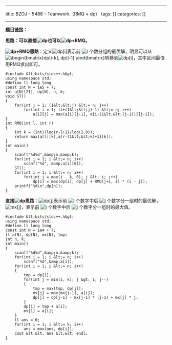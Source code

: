 
--- 
title:  BZOJ - 5488 - Teamwork（RMQ + dp） 
tags: []
categories: [] 

---
**题目链接：**

**思路：**可以直接<img alt="dp" class="mathcode" src="https://private.codecogs.com/gif.latex?dp">也可以<img alt="dp+RMQ" class="mathcode" src="https://private.codecogs.com/gif.latex?dp&amp;plus;RMQ">**。**

**<img alt="dp+RMQ" class="mathcode" src="https://private.codecogs.com/gif.latex?dp&amp;plus;RMQ">思路**：定义<img alt="dp[i]" class="mathcode" src="https://private.codecogs.com/gif.latex?dp%5Bi%5D">表示前 <img alt="i" class="mathcode" src="https://private.codecogs.com/gif.latex?i"> 个数分组的最优解，明显可以从<img alt="\begin{bmatrix}dp[i-k], dp[i-1] \end{bmatrix}" class="mathcode" src="https://private.codecogs.com/gif.latex?%5Cbegin%7Bbmatrix%7Ddp%5Bi-k%5D%2C%20dp%5Bi-1%5D%20%5Cend%7Bbmatrix%7D">转移到<img alt="dp[i]" class="mathcode" src="https://private.codecogs.com/gif.latex?dp%5Bi%5D">，其中区间最值用RMQ求出即可。

```
#include &lt;bits/stdc++.h&gt;
using namespace std;
#define ll long long
const int N = 1e5 + 7;
int a[N][21], dp[N], n, k;
void ST()
{
    for(int j = 1; (1&lt;&lt;j) &lt;= n; j++)
        for(int i = 1; (i+(1&lt;&lt;j)-1) &lt;= n; i++)
            a[i][j] = max(a[i][j-1], a[i+(1&lt;&lt;(j-1))][j-1]);
}
int RMQ(int l, int r)
{
    int k = (int)(log(r-l+1)/log(2.0));
    return max(a[l][k],a[r-(1&lt;&lt;k)+1][k]);
}
int main()
{
    scanf("%d%d",&amp;n,&amp;k);
    for(int i = 1; i &lt;= n; i++)
        scanf("%d", &amp;a[i][0]);
    ST();
    for(int i = 1; i &lt;= n; i++)
        for(int j = max(i - k, 0); j &lt; i; j++)
            dp[i] = max(dp[i], dp[j] + RMQ(j+1, i) * (i - j));
    printf("%d\n",dp[n]);
}

```

**直接<img alt="dp" class="mathcode" src="https://private.codecogs.com/gif.latex?dp">思路**：<img alt="dp[j]" class="mathcode" src="https://private.codecogs.com/gif.latex?dp%5Bj%5D">表示前 <img alt="i" class="mathcode" src="https://private.codecogs.com/gif.latex?i"> 个数字中后 <img alt="j" class="mathcode" src="https://private.codecogs.com/gif.latex?j"> 个数字分一组时的最优解，<img alt="mx[j]" class="mathcode" src="https://private.codecogs.com/gif.latex?mx%5Bj%5D">，表示前 <img alt="i" class="mathcode" src="https://private.codecogs.com/gif.latex?i"> 个数字中后 <img alt="j" class="mathcode" src="https://private.codecogs.com/gif.latex?j"> 个数字分一组时的最大值。

```
#include &lt;bits/stdc++.h&gt;
using namespace std;
#define ll long long
const int N = 1e4 + 7;
ll a[N], dp[N], mx[N], tmp;
int n, k;
int main()
{
    scanf("%d%d",&amp;n,&amp;k);
    for(int i = 1; i &lt;= n; i++)
        scanf("%d",&amp;a[i]);
    for(int i = 1; i &lt;= n; i++)
    {
        tmp = dp[1];
        for(int j = min(i, k); j &gt; 1; j--)
        {
            tmp = max(tmp, dp[j]);
            mx[j] = max(mx[j-1], a[i]);
            dp[j] = dp[j-1] - mx[j-1] * (j-1) + mx[j] * j;
        }
        dp[1] = tmp + a[i];
        mx[1] = a[i];
    }
    ll ans = 0;
    for(int i = 1; i &lt;= k; i++)
        ans = max(ans, dp[i]);
    cout &lt;&lt; ans &lt;&lt; endl;
}

```

 
